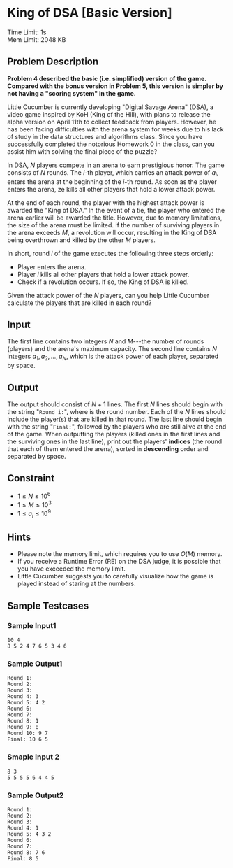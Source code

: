 # King of DSA [Basic Version]
Time Limit: 1s<br>
Mem Limit: 2048 KB

## Problem Description
**Problem 4 described the basic (i.e. simplified) version of the game. Compared with the bonus version in Problem 5, this version is simpler by not having a "scoring system" in the game.**

Little Cucumber is currently developing "Digital Savage Arena" (DSA), a video game inspired by KoH (King of the Hill), with plans to release the alpha version on April 11th to collect feedback from players. However, he has been facing difficulties with the arena system for weeks due to his lack of study in the data structures and algorithms class. Since you have successfully completed the notorious Homework 0 in the class, can you assist him with solving the final piece of the puzzle?

In DSA, $N$ players compete in an arena to earn prestigious honor. The game consists of $N$ rounds. The $i$-th player, which carries an attack power of $a_i$, enters the arena at the beginning of the $i$-th round. As soon as the player enters the arena, ze kills all other players that hold a lower attack power.

At the end of each round, the player with the highest attack power is awarded the "King of DSA." In the event of a tie, the player who entered the arena earlier will be awarded the title. However, due to memory limitations, the size of the arena must be limited. If the number of surviving players in the arena exceeds $M$, a revolution will occur, resulting in the King of DSA being overthrown and killed by the other $M$ players.

In short, round $i$ of the game executes the following three steps orderly:
+ Player enters the arena.
+ Player $i$ kills all other players that hold a lower attack power.
+ Check if a revolution occurs. If so, the King of DSA is killed.

Given the attack power of the $N$ players, can you help Little Cucumber calculate the players that are killed in each round?

## Input
The first line contains two integers $N$ and $M$---the number of rounds (players) and the arena's maximum capacity. The second line contains $N$ integers $a_1,a_2,...,a_N$, which is the attack power of each player, separated by space.
## Output
The output should consist of $N+1$ lines. The first $N$ lines should begin with the string "`Round i:`", where is the round number. Each of the $N$ lines should include the player(s) that are killed in that round. The last line should begin with the string "`Final:`", followed by the players who are still alive at the end of the game. When outputting the players (killed ones in the first lines and the surviving ones in the last line), print out the players' **indices** (the round that each of them entered the arena), sorted in **descending** order and separated by space.
## Constraint
+ $1\leq N\leq 10^6$
+ $1\leq M\leq 10^3$
+ $1\leq a_i\leq 10^9$
## Hints
+ Please note the memory limit, which requires you to use $O(M)$ memory.
+ If you receive a Runtime Error (RE) on the DSA judge, it is possible that you have exceeded the memory limit.
+ Little Cucumber suggests you to carefully visualize how the game is played instead of staring at the numbers.
## Sample Testcases
### Sample Input1
```
10 4
8 5 2 4 7 6 5 3 4 6
```
### Sample Output1
```
Round 1:
Round 2:
Round 3:
Round 4: 3
Round 5: 4 2
Round 6:
Round 7:
Round 8: 1
Round 9: 8
Round 10: 9 7
Final: 10 6 5
```
### Smaple Input 2
```
8 3
5 5 5 5 6 4 4 5
```
### Sample Output2
```
Round 1:
Round 2:
Round 3:
Round 4: 1
Round 5: 4 3 2
Round 6:
Round 7:
Round 8: 7 6
Final: 8 5
```
